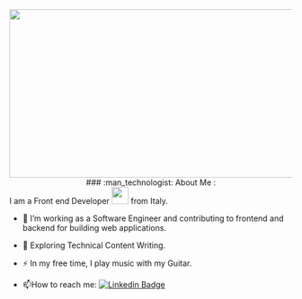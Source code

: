 <div align="">
  <img src="https://media.giphy.com/media/dWesBcTLavkZuG35MI/giphy.gif" width="600" height="300"/>
</div>


<div align="center">
  ### :man_technologist: About Me :
</div>

<div align="left">
  I am a Front end Developer <img src="https://media.giphy.com/media/Q5hFA1l3tmdCoRskwM/giphy-downsized-large.gif" width="30"> from Italy.
</div>  


- :telescope: I’m working as a Software Engineer and contributing to frontend and backend for building web applications.

- :seedling: Exploring Technical Content Writing.

- :zap: In my free time, I play music with my Guitar.

- :mailbox:How to reach me: [![Linkedin Badge](https://www.linkedin.com/in/gianpaolo-buono/)](your-linkedin-url)
